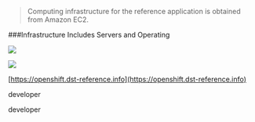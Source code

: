 > Computing infrastructure for the reference application is obtained from Amazon EC2.

###Infrastructure Includes Servers and Operating   

![](https://user-images.githubusercontent.com/21327244/27602754-807cda5a-5b39-11e7-8451-959a8f08a29f.png)


![](https://user-images.githubusercontent.com/21327244/27602770-93572ba8-5b39-11e7-928d-632fbe345d12.png)


[https://openshift.dst-reference.info](https://openshift.dst-reference.info)

developer

developer
